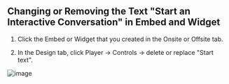 ## Changing or Removing the Text "Start an Interactive Conversation" in Embed and Widget

1. Click the Embed or Widget that you created in the Onsite or Offsite tab.

2. In the Design tab, click Player -> Controls -> delete or replace "Start text".

![image](https://github.com/user-attachments/assets/358ac238-825d-4f65-955b-e13e4fd0a0c1)

